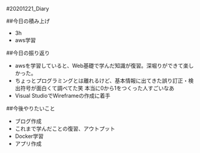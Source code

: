 #20201221_Diary

##今日の積み上げ
- 3h
- aws学習

##今日の振り返り
- awsを学習していると、Web基礎で学んだ知識が復習。深堀りができて楽しかった。
- ちょっとプログラミングとは離れるけど、基本情報に出てきた誤り訂正・検出符号が面白くて調べてた笑
  本当に0から1をつくった人すごいなあ
- Visual StudioでWireframeの作成に着手

##今後やりたいこと
- ブログ作成
- これまで学んだことの復習、アウトプット
- Docker学習
- アプリ作成

